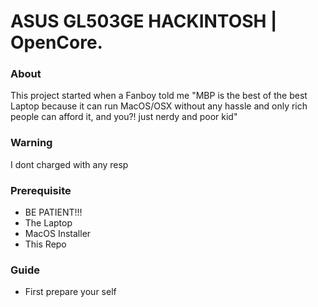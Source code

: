 # ASUS GL503GE HACKINTOSH | OpenCore.

### About
This project started when a Fanboy told me "MBP is the best of the best Laptop because it can run MacOS/OSX without any hassle and only rich people can afford it, and you?! just nerdy and poor kid"

### Warning
I dont charged with any resp

### Prerequisite
- BE PATIENT!!!
- The Laptop
- MacOS Installer
- This Repo

### Guide
- First prepare your self